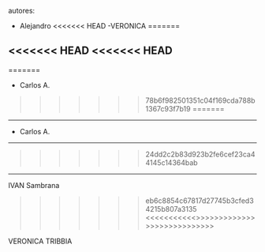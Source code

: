 autores:

- Alejandro
<<<<<<< HEAD
-VERONICA 
=======

<<<<<<< HEAD
<<<<<<< HEAD
- 
=======
- Carlos A.
>>>>>>> 78b6f982501351c04f169cda788b1367c93f7b19
=======
---------------

- Carlos A.

---------------
>>>>>>> 24dd2c2b83d923b2fe6cef23ca44145c14364bab


-------------

IVAN Sambrana
>>>>>>> eb6c8854c67817d27745b3cfed34215b807a3135
<<<<<<<<<<<>>>>>>>>>>>>>>>>>>>>>>>>>>>>


VERONICA TRIBBIA